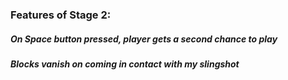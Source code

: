 ### Features of Stage 2:
##### On Space button pressed, player gets a second chance to play
##### Blocks vanish on coming in contact with my slingshot

